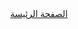 <div class="home" align="center" font-size="70"><a class="home" href="delengathosssptal.html" >الصفحة الرئيسة</a></div>

  

